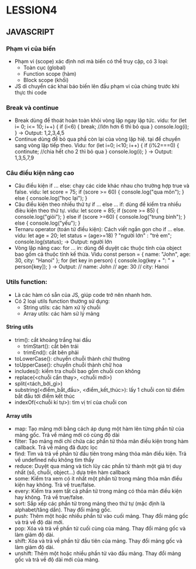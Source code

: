 # LESSION4
## JAVASCRIPT
### Phạm vi của biến
- Phạm vi (scope) xác định nơi mà biến có thể truy cập, có 3 loại:
    - Toàn cục (global)
    - Function scope (hàm)
    - Block scope (khối)
- JS di chuyển các khai báo biến lên đầu phạm vi của chúng trước khi thực thi code
### Break và continue
- Break dùng để thoát hoàn toàn khỏi vòng lặp ngay lập tức. vidu:
for (let i= 0; i<= 10; i++) {
    if (i<6) {
        break; //lớn hơn 6 thì bỏ qua
    }
    console.log(i);
} 
-> Output: 1,2,3,4,5
- Continue dùng để bỏ qua phầ còn lại của vòng lặp hiệ. tại để chuyển sang vòng lặp tiếp theo. Vidu:
for (let i=0; i<10; i++) {
    if (i%2===0) {
        continute; //chia hết cho 2 thì bỏ qua
    }
    console.log(i);
}
-> Output: 1,3,5,7,9
### Câu điều kiện nâng cao
- Câu điều kiện if ... else: chạy các cide khác nhau cho trường hợp true và false. vidu:
let score = 75;
if (score >= 60) {
    console.log("qua môn");
} else {
    console.log("học lại");
}
- Câu điều kiện theo nhiều thứ tự if ... else ... if: dùng để kiểm tra nhiều đièu kiện theo thứ tự. vidu:
let score = 85;
if (score >= 85) {
    console.log("giỏi");
} else if (score >=60) {
    console.log("trung bình");
} else { 
    console.log("yếu");
}
- Ternaru operator (toán tử điều kiện): Cách viết ngắn gọn cho if ... else. vidu:
let age = 20;
let status = (age>=18) ? "người lớn" : "trẻ em";
console.log(status);
-> Output: người lớn
- Vòng lặp nâng cao: for ... in: dùng để duyệt các thuộc tính của object bao gồm cả thuộc tính kế thừa. Vidu
const person = {
name: "John",
age: 30,
city: "Hanoi"
};
for (let key in person) {
console.log(key + ": " + person[key]);
}
-> Output:
// name: John
// age: 30
// city: Hanoi
### Utils function:
- Là các hàm có sẵn của JS, giúp code trở nên nhanh hơn.
- Có 2 loại utils function thường sử dụng:
    - String utils: các hàm xử lý chuỗi
    - Array utils: các hàm sử lý mảng
#### String utils
- trim(): cắt khoảng trắng hai đầu
    - trimStart(): cắt bên trái
    - trimEnd(): cắt bên phải
- toLowerCase(): chuyển chuỗi thành chữ thường
- toUpperCase(): chuyển chuỗi thành chữ hoa
- includes(): kiểm tra chuỗi bao gồm chuỗi con
không
- replace(<chuỗi cần thay>, <chuỗi mới>)
- split(<tách_bởi_gì>)
- substring(<điểm_bắt_đầu>, <điểm_kết_thúc>): lấy 1 chuỗi con
từ điểm bắt đầu tới điểm kết thúc
- indexOf(<chuỗi kí tự>): tìm vị trí của chuỗi con
#### Array utils
- map: Tạo mảng mới bằng cách áp dụng một hàm lên từng phần tử
của mảng gốc. Trả về mảng mới có cùng độ dài
- filter: Tạo mảng mới chỉ chứa các phần tử thỏa mãn điều kiện
trong hàm callback. Trả về mảng đã được lọc
- find: Tìm và trả về phần tử đầu tiên trong mảng thỏa mãn điều
kiện. Trả về undefined nếu không tìm thấy
- reduce: Duyệt qua mảng và tích lũy các phần tử thành một giá trị
duy nhất (số, chuỗi, object...) dựa trên hàm callback
- some: Kiểm tra xem có ít nhất một phần tử trong mảng thỏa mãn
điều kiện hay không. Trả về true/false.
- every: Kiểm tra xem tất cả phần tử trong mảng có thỏa mãn điều
kiện hay không. Trả về true/false.
- sort: Sắp xếp các phần tử trong mảng theo thứ tự (mặc định là
alphabet/tăng dần). Thay đổi mảng gốc.
- push: Thêm một hoặc nhiều phần tử vào cuối mảng. Thay đổi mảng
gốc và trả về độ dài mới.
- pop: Xóa và trả về phần tử cuối cùng của mảng. Thay đổi mảng gốc
và làm giảm độ dài.
- shift: Xóa và trả về phần tử đầu tiên của mảng. Thay đổi mảng gốc
và làm giảm độ dài.
- unshift: Thêm một hoặc nhiều phần tử vào đầu mảng. Thay đổi
mảng gốc và trả về độ dài mới của mảng.